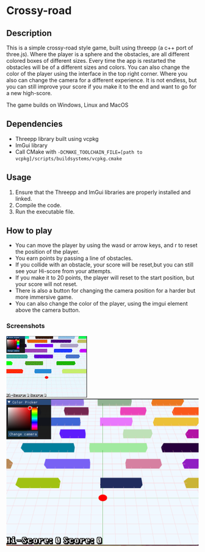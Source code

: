 # Crossy-road

## Description

This is a simple crossy-road style game, built using threepp (a c++ port of three.js). Where the player is a sphere and the obstacles, are all different 
colored boxes of different sizes. Every time the app is restarted the obstacles will be of a different sizes and colors. You can also change the 
color of the player using the interface in the top right corner. Where you also can change the camera for a different experience. It is not endless, but you can still improve your score if you make it to the end 
and want to go for a new high-score. 

The game builds on Windows, Linux and MacOS

## Dependencies

- Threepp library built using vcpkg
- ImGui library
- Call CMake with `-DCMAKE_TOOLCHAIN_FILE=[path to vcpkg]/scripts/buildsystems/vcpkg.cmake`

## Usage

1. Ensure that the Threepp and ImGui libraries are properly installed and linked.
2. Compile the code.
3. Run the executable file.

## How to play
- You can move the player by using the wasd or arrow keys, and r to reset the position of the player. 
- You earn points by passing a line of obstacles.
- If you collide with an obstacle, your score will be reset,but you can still see your Hi-score from your attempts.
- If you make it to 20 points, the player will reset to the start position, but your score will not reset. 
- There is also a button for changing the camera position for a harder but more immersive game. 
- You can also change the color of the player, using the imgui element above the camera button. 

### Screenshots
![Video](doc/screenshots/crossyRoadDemogif.gif)
![Demo](doc/screenshots/crossy_road_demo.png)

